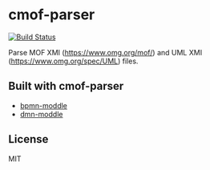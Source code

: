 # cmof-parser

[![Build Status](https://travis-ci.com/bpmn-io/cmof-parser.svg?branch=master)](https://travis-ci.com/bpmn-io/cmof-parser)

Parse MOF XMI (https://www.omg.org/mof/) and UML XMI (https://www.omg.org/spec/UML) files.

## Built with cmof-parser

* [bpmn-moddle](https://github.com/bpmn-io/bpmn-moddle)
* [dmn-moddle](https://github.com/bpmn-io/dmn-moddle)

## License

MIT